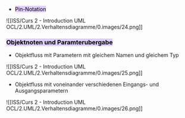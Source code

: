 
- <mark style="background: #D2B3FFA6;">Pin-Notation</mark>

![[ISS/Curs 2 - Introduction UML OCL/2.UML/2.Verhaltensdiagramme/0.images/24.png]]


### <mark style="background: #D2B3FFA6;">Objektnoten und Paramterubergabe</mark>

- Objektfluss mit Parametern mit gleichem Namen und gleichem Typ

![[ISS/Curs 2 - Introduction UML OCL/2.UML/2.Verhaltensdiagramme/0.images/25.png]]


- Objektfluss mit voneinander verschiedenen Eingangs- und Ausgangsparametern

![[ISS/Curs 2 - Introduction UML OCL/2.UML/2.Verhaltensdiagramme/0.images/26.png]]
